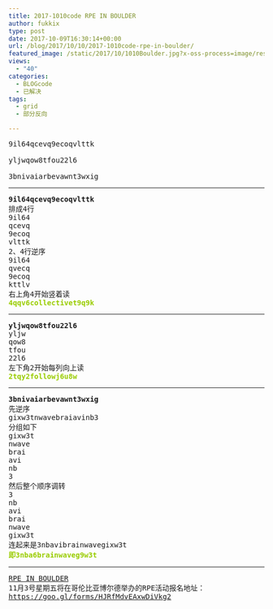 ```yaml
---
title: 2017-1010code RPE IN BOULDER
author: fukkix
type: post
date: 2017-10-09T16:30:14+00:00
url: /blog/2017/10/10/2017-1010code-rpe-in-boulder/
featured_image: /static/2017/10/1010Boulder.jpg?x-oss-process=image/resize,m_fill,w_700,h_220
views:
  - "40"
categories:
  - BLOGcode
  - 已解决
tags:
  - grid
  - 部分反向

---
```

<pre>9il64qcevq9ecoqvlttk

yljwqow8tfou22l6

3bnivaiarbevawnt3wxig
<!--more--></pre>

* * *

<pre><strong>9il64qcevq9ecoqvlttk
</strong>排成4行
9il64
qcevq
9ecoq
vlttk
2、4行逆序
9il64
qvecq
9ecoq
kttlv
右上角4开始竖着读
<span style="color: #99cc00;"><strong>4qqv6collectivet9q9k</strong></span></pre>

* * *

<pre><strong>yljwqow8tfou22l6
</strong>yljw
qow8
tfou
22l6
左下角2开始每列向上读<strong>
<span style="color: #99cc00;">2tqy2followj6u8w</span></strong></pre>

* * *

<pre><strong>3bnivaiarbevawnt3wxig
</strong>先逆序
gixw3tnwavebraiavinb3
分组如下
gixw3t
nwave
brai
avi
nb
3
然后整个顺序调转
3
nb
avi
brai
nwave
gixw3t
连起来是3nbavibrainwavegixw3t<strong>
<span style="color: #99cc00;">即3nba6brainwaveg9w3t</span></strong></pre>

* * *

<pre><a href="http://investigate.ingress.com/2017/10/10/rpe-in-boulder/">RPE IN BOULDER</a>
11月3号星期五将在哥伦比亚博尔德举办的RPE活动报名地址：<a href="https://goo.gl/forms/HJRfMdvEAxwDiVkg2">
https://goo.gl/forms/HJRfMdvEAxwDiVkg2</a></pre>